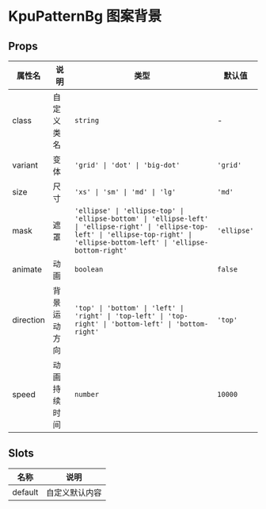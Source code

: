 # KpuPatternBg 图案背景

## Props

| 属性名    | 说明         | 类型                                                                                                                                                                                  | 默认值      |
| --------- | ------------ | ------------------------------------------------------------------------------------------------------------------------------------------------------------------------------------- | ----------- |
| class     | 自定义类名   | `string`                                                                                                                                                                              | -           |
| variant   | 变体         | `'grid' \| 'dot' \| 'big-dot'`                                                                                                                                                        | `'grid'`    |
| size      | 尺寸         | `'xs' \| 'sm' \| 'md' \| 'lg'`                                                                                                                                                        | `'md'`      |
| mask      | 遮罩         | `'ellipse' \| 'ellipse-top' \| 'ellipse-bottom' \| 'ellipse-left' \| 'ellipse-right' \| 'ellipse-top-left' \| 'ellipse-top-right' \| 'ellipse-bottom-left' \| 'ellipse-bottom-right'` | `'ellipse'` |
| animate   | 动画         | `boolean`                                                                                                                                                                             | `false`     |
| direction | 背景运动方向 | `'top' \| 'bottom' \| 'left' \| 'right' \| 'top-left' \| 'top-right' \| 'bottom-left' \| 'bottom-right'`                                                                              | `'top'`     |
| speed     | 动画持续时间 | `number`                                                                                                                                                                              | `10000`     |

## Slots

| 名称    | 说明           |
| ------- | -------------- |
| default | 自定义默认内容 |